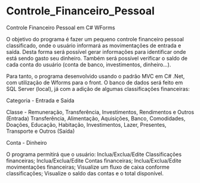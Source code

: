 # Controle_Financeiro_Pessoal
 Controle Financeiro Pessoal em C# WForms


O objetivo do programa é fazer um pequeno controle financeiro pessoal classificado, onde o usuário informará as movimentações de entrada e saída. 
Desta forma será possível gerar informações para identificar onde está sendo gasto seu dinheiro.
Também será possível verificar o saldo de cada conta do usuário (conta de banco, investimentos, dinheiro...).

Para tanto, o programa desenvolvido usando o padrão MVC em C# .Net, com utilização de Wforms para o front.
O banco de dados será feito em SQL Server (local), já com a adição de algumas classificações financeiras:

Categoria - Entrada e Saída

Classe - Remuneração, Transferência, Investimentos, Rendimentos e Outros (Entrada)
         Transferência, Alimentação, Aquisições, Banco, Comodidades, Doações, Educação, Habitação, Investimentos, Lazer, Presentes, Transporte e  Outros (Saída)

Conta - Dinheiro

O programa permitirá que o usuário:
Inclua/Exclua/Edite Classificações financeiras;
Inclua/Exclua/Edite Contas financeiras;
Inclua/Exclua/Edite movimentações financeiras;
Visualize um fluxo de caixa conforme classificações;
Visualize o saldo das contas e o total disponível.